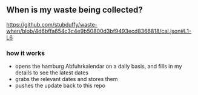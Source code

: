 ## When is my waste being collected?
  https://github.com/stubduffy/waste-when/blob/4d6bffa654c3c4e9b50800d3bf9493ecd8366818/cal.json#L1-L6
  
  ### how it works
  - opens the hamburg Abfuhrkalendar on a daily basis, and fills in my details to see the latest dates
  - grabs the relevant dates and stores them
  - pushes the update back to this repo
  
